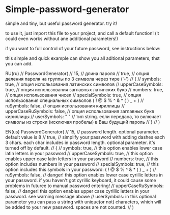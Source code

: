 # Simple-password-generator
simple and tiny, but useful password generator. try it!


to use it, just import this file to your project, and call a default function! (it could even works without ane additional parameters!)

if you want to full control of your future password, see instructions below:

this simple and quick example can show you all aditional parameters, thst you can add.


RU(ru)
// PasswordGenerator(
//     15,  // длина пароля
//     true,  // опция деления пароля на группы по 3 символа через тире ('-')
//     {
//         symbols: true,  // опция использования латинских символов
//         upperCaseSymbols: true,  // опция использования заглавных латинских букв
//         numbers: true,  // опция использования чисел
//         specialSymbols: true,  // опция использования специальных символов ( ! @ $ % ^ & * ( ) _ + )
//         ruSymbols: false,  // опция использования кириллицы
//         upperCaseRuSymbols: false,  // опция использования заглавных букв кириллицы
//         userSymbols: " " // тип string. если передана, то включает символы из строки (исключая пробелы) в Ваш будущий пароль 
//     }
// )

EN(us)
PasswordGenerator(
//     15,  // password length. optional parameter. default value is 8
//     true,  // simplify your password with adding dashes each 3 chars. each char includes in password length. optional parameter. it's turned off by default.
//     {
//         symbols: true,  // this option enables lower case latin letters in your password
//         upperCaseSymbols: true,  // this option enables upper case latin letters in your password
//         numbers: true,  // this option includes numbers in your password
//         specialSymbols: true,  // this option includes this symbols in your password: ( ! @ $ % ^ & * ( ) _ + )
//         ruSymbols: false,  // danger! this option enables lower case cyrillic letters in your password. if you haven't got cyrillic keyboard, it could cause some problems in futuree to manual password entering!
//         upperCaseRuSymbols: false,  // danger! this option enables upper case cyrillic letters in your password. see warning message abowe
//         userSymbols: in this optional parameter you can pass a string with unique(or not) characters, which will be added to your new password. spaces are not counted.
// )
